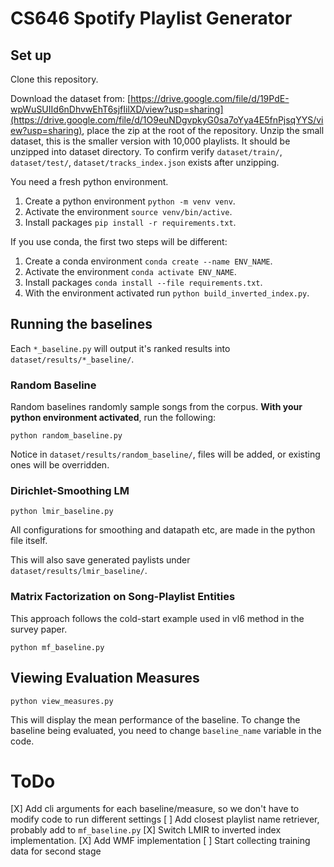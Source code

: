 # CS646 Spotify Playlist Generator

## Set up
Clone this repository.


Download the dataset from: [https://drive.google.com/file/d/19PdE-wpWuSUIId6nDhvwEhT6sjfIilXD/view?usp=sharing](https://drive.google.com/file/d/1O9euNDgvpkyG0sa7oYya4E5fnPjsqYYS/view?usp=sharing), place the zip at the root of the repository. Unzip the small dataset, this is the smaller version with 10,000 playlists. It should be unzipped into dataset directory. To confirm verify `dataset/train/`, `dataset/test/`, `dataset/tracks_index.json` exists after unzipping.

You need a fresh python environment. 
1. Create a python environment `python -m venv venv`.
2. Activate the environment `source venv/bin/active`.
3. Install packages `pip install -r requirements.txt`.

If you use conda, the first two steps will be different:
1. Create a conda environment `conda create --name ENV_NAME`.
2. Activate the environment `conda activate ENV_NAME`.
3. Install packages `conda install --file requirements.txt`.
4. With the environment activated run `python build_inverted_index.py`.

## Running the baselines
Each `*_baseline.py` will output it's ranked results into `dataset/results/*_baseline/`.

### Random Baseline
Random baselines randomly sample songs from the corpus. **With your python environment activated**, run the following:

```
python random_baseline.py
```

Notice in `dataset/results/random_baseline/`, files will be added, or existing ones will be overridden.

### Dirichlet-Smoothing LM
```
python lmir_baseline.py
```

All configurations for smoothing and datapath etc, are made in the python file itself.

This will also save generated paylists under `dataset/results/lmir_baseline/`.

### Matrix Factorization on Song-Playlist Entities
This approach follows the cold-start example used in vl6 method in the survey paper.
```
python mf_baseline.py
```

## Viewing Evaluation Measures

```
python view_measures.py
```

This will display the mean performance of the baseline. To change the baseline being evaluated, you need to change `baseline_name` variable in the code.

# ToDo
[X] Add cli arguments for each baseline/measure, so we don't have to modify code to run different settings
[ ] Add closest playlist name retriever, probably add to `mf_baseline.py`
[X] Switch LMIR to inverted index implementation.
[X] Add WMF implementation
[ ] Start collecting training data for second stage
